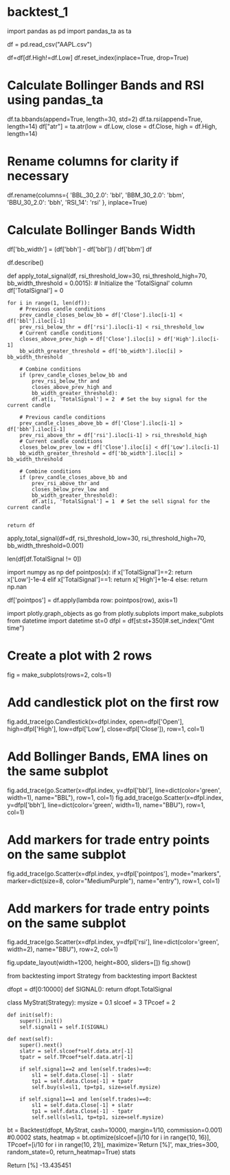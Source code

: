# backtest_1

import pandas as pd
import pandas_ta as ta

df = pd.read_csv("AAPL.csv")


df=df[df.High!=df.Low]
df.reset_index(inplace=True, drop=True)


# Calculate Bollinger Bands and RSI using pandas_ta
df.ta.bbands(append=True, length=30, std=2)
df.ta.rsi(append=True, length=14)
df["atr"] = ta.atr(low = df.Low, close = df.Close, high = df.High, length=14)

# Rename columns for clarity if necessary
df.rename(columns={
    'BBL_30_2.0': 'bbl', 'BBM_30_2.0': 'bbm', 'BBU_30_2.0': 'bbh', 'RSI_14': 'rsi'
}, inplace=True)

# Calculate Bollinger Bands Width
df['bb_width'] = (df['bbh'] - df['bbl']) / df['bbm']
df


df.describe()


def apply_total_signal(df, rsi_threshold_low=30, rsi_threshold_high=70, bb_width_threshold = 0.0015):
    # Initialize the 'TotalSignal' column
    df['TotalSignal'] = 0

    for i in range(1, len(df)):
        # Previous candle conditions
        prev_candle_closes_below_bb = df['Close'].iloc[i-1] < df['bbl'].iloc[i-1]
        prev_rsi_below_thr = df['rsi'].iloc[i-1] < rsi_threshold_low
        # Current candle conditions
        closes_above_prev_high = df['Close'].iloc[i] > df['High'].iloc[i-1]
        bb_width_greater_threshold = df['bb_width'].iloc[i] > bb_width_threshold

        # Combine conditions
        if (prev_candle_closes_below_bb and
            prev_rsi_below_thr and
            closes_above_prev_high and
            bb_width_greater_threshold):
            df.at[i, 'TotalSignal'] = 2  # Set the buy signal for the current candle

        # Previous candle conditions
        prev_candle_closes_above_bb = df['Close'].iloc[i-1] > df['bbh'].iloc[i-1]
        prev_rsi_above_thr = df['rsi'].iloc[i-1] > rsi_threshold_high
        # Current candle conditions
        closes_below_prev_low = df['Close'].iloc[i] < df['Low'].iloc[i-1]
        bb_width_greater_threshold = df['bb_width'].iloc[i] > bb_width_threshold

        # Combine conditions
        if (prev_candle_closes_above_bb and
            prev_rsi_above_thr and
            closes_below_prev_low and
            bb_width_greater_threshold):
            df.at[i, 'TotalSignal'] = 1  # Set the sell signal for the current candle


    return df

apply_total_signal(df=df, rsi_threshold_low=30, rsi_threshold_high=70, bb_width_threshold=0.001)


len(df[df.TotalSignal != 0])


import numpy as np
def pointpos(x):
    if x['TotalSignal']==2:
        return x['Low']-1e-4
    elif x['TotalSignal']==1:
        return x['High']+1e-4
    else:
        return np.nan

df['pointpos'] = df.apply(lambda row: pointpos(row), axis=1)


import plotly.graph_objects as go
from plotly.subplots import make_subplots
from datetime import datetime
st=0
dfpl = df[st:st+350]#.set_index("Gmt time")
# Create a plot with 2 rows
fig = make_subplots(rows=2, cols=1)

# Add candlestick plot on the first row
fig.add_trace(go.Candlestick(x=dfpl.index,
                             open=dfpl['Open'],
                             high=dfpl['High'],
                             low=dfpl['Low'],
                             close=dfpl['Close']),
              row=1, col=1)

# Add Bollinger Bands, EMA lines on the same subplot
fig.add_trace(go.Scatter(x=dfpl.index, y=dfpl['bbl'],
                         line=dict(color='green', width=1),
                         name="BBL"),
              row=1, col=1)
fig.add_trace(go.Scatter(x=dfpl.index, y=dfpl['bbh'],
                         line=dict(color='green', width=1),
                         name="BBU"),
              row=1, col=1)

# Add markers for trade entry points on the same subplot
fig.add_trace(go.Scatter(x=dfpl.index, y=dfpl['pointpos'], mode="markers",
                         marker=dict(size=8, color="MediumPurple"),
                         name="entry"),
              row=1, col=1)

# Add markers for trade entry points on the same subplot
fig.add_trace(go.Scatter(x=dfpl.index, y=dfpl['rsi'], 
                         line=dict(color='green', width=2),
                         name="BBU"),
              row=2, col=1)

fig.update_layout(width=1200, height=800, sliders=[])
fig.show()



from backtesting import Strategy
from backtesting import Backtest

dfopt = df[0:10000]
def SIGNAL():
    return dfopt.TotalSignal

class MyStrat(Strategy):
    mysize = 0.1
    slcoef = 3
    TPcoef = 2
    
    def init(self):
        super().init()
        self.signal1 = self.I(SIGNAL)

    def next(self):
        super().next()
        slatr = self.slcoef*self.data.atr[-1]
        tpatr = self.TPcoef*self.data.atr[-1]
    
        if self.signal1==2 and len(self.trades)==0:
            sl1 = self.data.Close[-1] - slatr
            tp1 = self.data.Close[-1] + tpatr
            self.buy(sl=sl1, tp=tp1, size=self.mysize)

        if self.signal1==1 and len(self.trades)==0:
            sl1 = self.data.Close[-1] + slatr
            tp1 = self.data.Close[-1] - tpatr
            self.sell(sl=sl1, tp=tp1, size=self.mysize)
        
bt = Backtest(dfopt, MyStrat, cash=10000, margin=1/10, commission=0.001) #0.0002
stats, heatmap = bt.optimize(slcoef=[i/10 for i in range(10, 16)],
                    TPcoef=[i/10 for i in range(10, 21)],
                    maximize='Return [%]', max_tries=300,
                        random_state=0,
                        return_heatmap=True)
stats



Return [%]                         -13.435451
